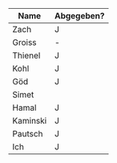 | Name     | Abgegeben? |
| -------- | ---------- |
| Zach     | J          |
| Groiss   | -          |
| Thienel  | J          |
| Kohl     | J          |
| Göd      | J          |
| Simet    |            |
| Hamal    | J          |
| Kaminski | J          |
| Pautsch  | J          |
| Ich      | J          |
